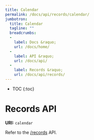 ```yaml
---
title: Calendar
permalink: /docs/api/records/calendar/
jumbotron:
  title: Calendar
  tagline: ""
  breadcrumbs:
  -
    label: Docs &raquo;
    url: /docs/home/
  -
    label: API &raquo;
    url: /docs/api/
  -
    label: Records &raquo;
    url: /docs/api/records/
---
```


* TOC
{:toc}

# Records API

**URI:** `calendar`

Refer to the [/records](/docs/api/endpoints/records/) API.

